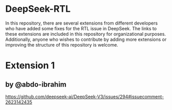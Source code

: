 # DeepSeek-RTL
In this repository, there are several extensions from different developers who have added some fixes for the RTL issue in DeepSeek. The links to these extensions are included in this repository for organizational purposes. Additionally, anyone who wishes to contribute by adding more extensions or improving the structure of this repository is welcome.

# Extension 1
## by @abdo-ibrahim
https://github.com/deepseek-ai/DeepSeek-V3/issues/294#issuecomment-2623142435
